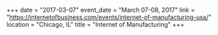 +++
date = "2017-03-07"
event_date = "March 07-08, 2017"
link = "https://internetofbusiness.com/events/internet-of-manufacturing-usa/"
location = "Chicago, IL"
title = "Internet of Manufacturing"
+++

